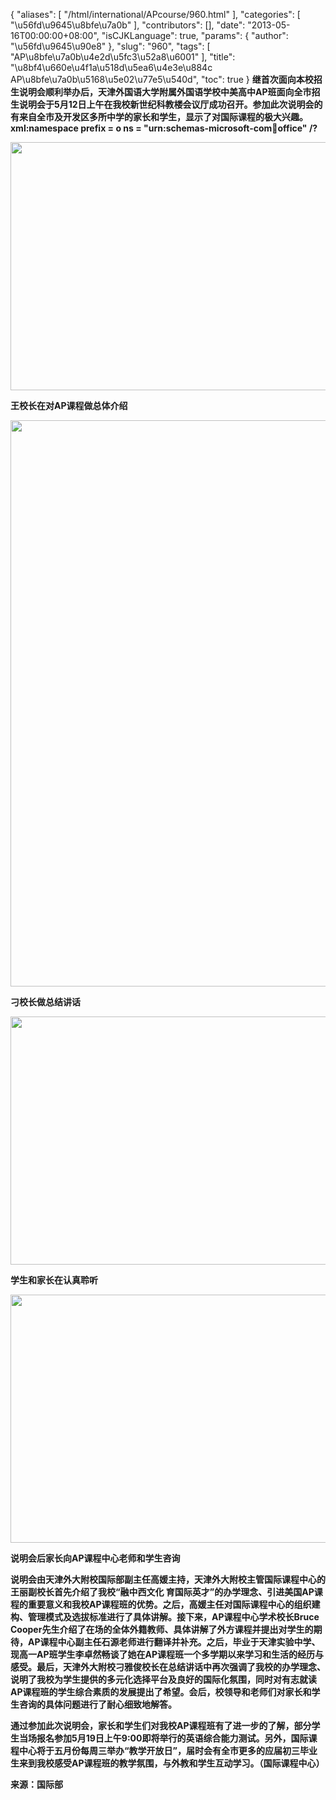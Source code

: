 {
    "aliases": [
        "/html/international/APcourse/960.html"
    ],
    "categories": [
        "\u56fd\u9645\u8bfe\u7a0b"
    ],
    "contributors": [],
    "date": "2013-05-16T00:00:00+08:00",
    "isCJKLanguage": true,
    "params": {
        "author": "\u56fd\u9645\u90e8"
    },
    "slug": "960",
    "tags": [
        "AP\u8bfe\u7a0b\u4e2d\u5fc3\u52a8\u6001"
    ],
    "title": "\u8bf4\u660e\u4f1a\u518d\u5ea6\u4e3e\u884c  AP\u8bfe\u7a0b\u5168\u5e02\u77e5\u540d",
    "toc": true
}
**继首次面向本校招生说明会顺利举办后，天津外国语大学附属外国语学校中美高中AP班面向全市招生说明会于5月12日上午在我校新世纪科教楼会议厅成功召开。参加此次说明会的有来自全市及开发区多所中学的家长和学生，显示了对国际课程的极大兴趣。xml:namespace prefix = o ns = "urn:schemas-microsoft-com:office:office" /?**

**<img
    src="https://cdn.tfls.online/mirror/full/a061c6d6098fdbf5f7fb171e61a1823a27e8d566.jpg"
    style="display:block;margin-left:auto;margin-right:auto;"
    decoding="async"
    fetchpriority="auto"
    loading="lazy"
    height="397"
    width="600"
/>**

**王校长在对AP课程做总体介绍**

**<img
    src="https://cdn.tfls.online/mirror/full/b8826092d8a356c0e46abecd5a2a3b7165cf720e.jpg"
    style="display:block;margin-left:auto;margin-right:auto;"
    decoding="async"
    fetchpriority="auto"
    loading="lazy"
    height="906"
    width="600"
/>**

**刁校长做总结讲话**

**<img
    src="https://cdn.tfls.online/mirror/full/f328bed45e2b219c0cfd8851a4b51a77ff40d216.jpg"
    style="display:block;margin-left:auto;margin-right:auto;"
    decoding="async"
    fetchpriority="auto"
    loading="lazy"
    height="397"
    width="600"
/>**

**学生和家长在认真聆听**

**<img
    src="https://cdn.tfls.online/mirror/full/9758535b1677f8020643a3399a00b199f89aa8d3.jpg"
    style="display:block;margin-left:auto;margin-right:auto;"
    decoding="async"
    fetchpriority="auto"
    loading="lazy"
    height="397"
    width="600"
/>**

**说明会后家长向AP课程中心老师和学生咨询**

**说明会由天津外大附校国际部副主任高媛主持，天津外大附校主管国际课程中心的王丽副校长首先介绍了我校“融中西文化 育国际英才”的办学理念、引进美国AP课程的重要意义和我校AP课程班的优势。之后，高媛主任对国际课程中心的组织建构、管理模式及选拔标准进行了具体讲解。接下来，AP课程中心学术校长Bruce Cooper先生介绍了在场的全体外籍教师、具体讲解了外方课程并提出对学生的期待，AP课程中心副主任石源老师进行翻译并补充。之后，毕业于天津实验中学、现高一AP班学生李卓然畅谈了她在AP课程班一个多学期以来学习和生活的经历与感受。最后，天津外大附校刁雅俊校长在总结讲话中再次强调了我校的办学理念、说明了我校为学生提供的多元化选择平台及良好的国际化氛围，同时对有志就读AP课程班的学生综合素质的发展提出了希望。会后，校领导和老师们对家长和学生咨询的具体问题进行了耐心细致地解答。**

**通过参加此次说明会，家长和学生们对我校AP课程班有了进一步的了解，部分学生当场报名参加5月19日上午9:00即将举行的英语综合能力测试。另外，国际课程中心将于五月份每周三举办“教学开放日”，届时会有全市更多的应届初三毕业生来到我校感受AP课程班的教学氛围，与外教和学生互动学习。（国际课程中心）**

**来源：国际部**

